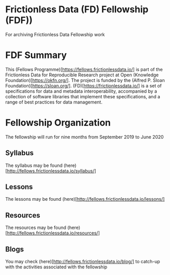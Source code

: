# Frictionless Data (FD) Fellowship (FDF))
For archiving Frictionless Data Fellowship work

# FDF Summary

This (Fellows Programme)[https://fellows.frictionlessdata.io/] is part of the Frictionless Data for Reproducible Research project at Open (Knowledge Foundation)[https://okfn.org/]. The project is funded by the (Alfred P. Sloan Foundation)[https://sloan.org/]. (FD)[https://frictionlessdata.io/] is a set of specifications for data and metadata interoperability, accompanied by a collection of software libraries that implement these specifications, and a range of best practices for data management.

# Fellowship Organization

The fellowship will run for nine months from September 2019 to June 2020

## Syllabus

The syllabus may be found (here)[http://fellows.frictionlessdata.io/syllabus/]

## Lessons

The lessons may be found (here)[http://fellows.frictionlessdata.io/lessons/]

## Resources

The resources may be found (here)[http://fellows.frictionlessdata.io/resources/]

## Blogs
You may check (here)[http://fellows.frictionlessdata.io/blog/] to catch-up with the activities associated with the fellowship
